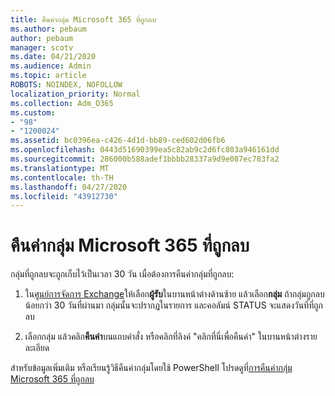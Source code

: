 ```yaml
---
title: คืนค่ากลุ่ม Microsoft 365 ที่ถูกลบ
ms.author: pebaum
author: pebaum
manager: scotv
ms.date: 04/21/2020
ms.audience: Admin
ms.topic: article
ROBOTS: NOINDEX, NOFOLLOW
localization_priority: Normal
ms.collection: Adm_O365
ms.custom:
- "98"
- "1200024"
ms.assetid: bc0396ea-c426-4d1d-bb89-ced602d06fb6
ms.openlocfilehash: 0443d51690399ea5c82ab9c2d6fc803a946161dd
ms.sourcegitcommit: 286000b588adef1bbbb28337a9d9e087ec783fa2
ms.translationtype: MT
ms.contentlocale: th-TH
ms.lasthandoff: 04/27/2020
ms.locfileid: "43912730"
---
```

# <a name="restore-a-deleted-microsoft-365-group"></a>คืนค่ากลุ่ม Microsoft 365 ที่ถูกลบ

กลุ่มที่ถูกลบจะถูกเก็บไว้เป็นเวลา 30 วัน เมื่อต้องการคืนค่ากลุ่มที่ถูกลบ:
  
1. ใน[ศูนย์การจัดการ Exchange](https://outlook.office365.com/ecp/)ให้เลือก**ผู้รับ**ในบานหน้าต่างด้านซ้าย แล้วเลือก**กลุ่ม** ถ้ากลุ่มถูกลบน้อยกว่า 30 วันที่ผ่านมา กลุ่มนั้นจะปรากฏในรายการ และคอลัมน์ STATUS จะแสดงวันที่ที่ถูกลบ

2. เลือกกลุ่ม แล้วคลิก**คืนค่า**บนแถบคําสั่ง หรือคลิกที่ลิงค์ "คลิกที่นี่เพื่อคืนค่า" ในบานหน้าต่างรายละเอียด

สําหรับข้อมูลเพิ่มเติม หรือเรียนรู้วิธีคืนค่ากลุ่มโดยใช้ PowerShell โปรดดูที่[การคืนค่ากลุ่ม Microsoft 365 ที่ถูกลบ](https://go.microsoft.com/fwlink/?linkid=867802)
  